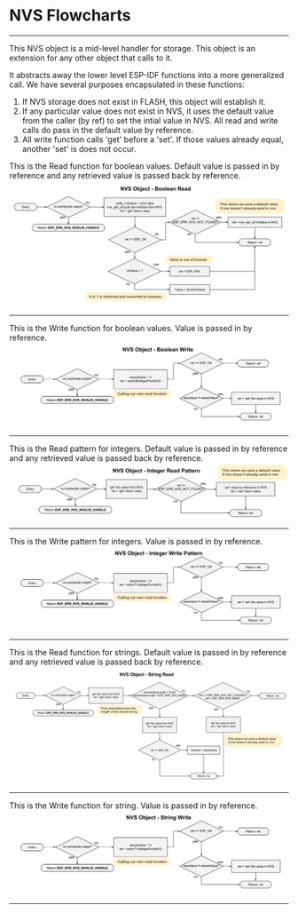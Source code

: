 # NVS Flowcharts
___
This NVS object is a mid-level handler for storage.  This object is an extension for any other object that calls to it.

It abstracts away the lower level ESP-IDF functions into a more generalized call.  We have several purposes encapsulated in these functions:

1) If NVS storage does not exist in FLASH, this object will establish it.
2) If any particular value does not exist in NVS, it uses the default value from the caller (by ref) to set the intial value in NVS.  All read and write calls do pass in the default value by reference.
3) All write function calls 'get' before a 'set'.  If those values already equal, another 'set' is does not occur.

This is the Read function for boolean values.  Default value is passed in by reference and any retrieved value is passed back by reference.
![Boolean Read Diagram](./drawings/nvs_flowcharts_boolean_read.svg)
___  
This is the Write function for boolean values.  Value is passed in by reference.
![Boolean Write Diagram](./drawings/nvs_flowcharts_boolean_write.svg)
___  
This is the Read pattern for integers.  Default value is passed in by reference and any retrieved value is passed back by reference.
![Integer Write Diagram](./drawings/nvs_flowcharts_integer_read_pattern.svg)
___  
This is the Write pattern for integers.  Value is passed in by reference.
![Integer Write Diagram](./drawings/nvs_flowcharts_integer_write_pattern.svg)
___  
This is the Read function for strings.  Default value is passed in by reference and any retrieved value is passed back by reference.
![String Write Diagram](./drawings/nvs_flowcharts_string_read.svg)
___  
This is the Write function for string.  Value is passed in by reference.
![String Write Diagram](./drawings/nvs_flowcharts_string_write.svg)
___  